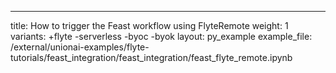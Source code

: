 ---
title: How to trigger the Feast workflow using FlyteRemote
weight: 1
variants: +flyte -serverless -byoc -byok
layout: py_example
example_file: /external/unionai-examples/flyte-tutorials/feast_integration/feast_integration/feast_flyte_remote.ipynb